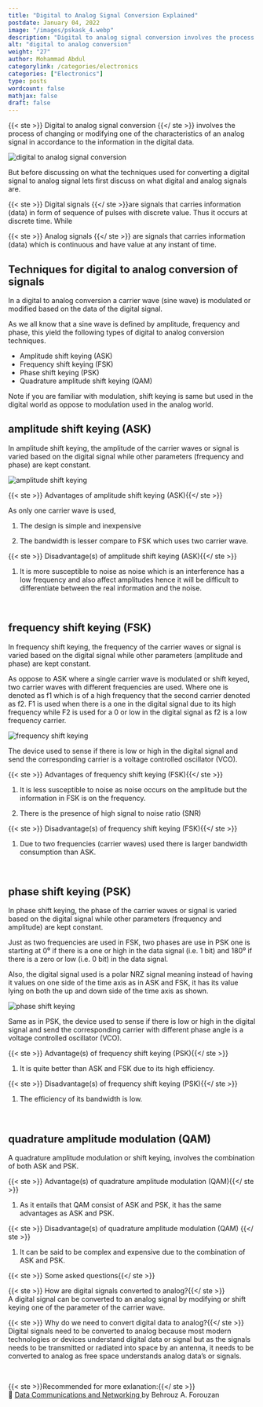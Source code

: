 ```yaml
---
title: "Digital to Analog Signal Conversion Explained"
postdate: January 04, 2022
image: "/images/pskask_4.webp"
description: "Digital to analog signal conversion involves the process of changing or modifying one of the characteristics of an analog signal in accordance to the information in the digital data."
alt: "digital to analog conversion"
weight: "27"
author: Mohammad Abdul
categorylink: /categories/electronics
categories: ["Electronics"]
type: posts
wordcount: false
mathjax: false
draft: false
---
```


{{< ste >}} Digital to analog signal conversion {{</ ste >}} involves the process of changing or modifying one of the characteristics of an analog signal in accordance to the information in the digital data.

<img loading="lazy" src="/images/pskask_4.webp" alt="digital to analog signal conversion">

But before discussing on what the techniques used for converting a digital signal to analog signal lets first discuss on what digital and analog signals are.

{{< ste >}} Digital signals {{</ ste >}}are signals that carries information (data) in form of sequence of pulses with discrete value. Thus it occurs at discrete time. While

{{< ste >}} Analog signals {{</ ste >}} are signals that carries information (data) which is continuous and have value at any instant of time.

## Techniques for digital to analog conversion of signals

In a digital to analog conversion a carrier wave (sine wave) is modulated or modified based on the data of the digital signal.

As we all know that a sine wave is defined by amplitude, frequency and phase, this yield the following types of digital to analog conversion techniques.

<ul class="ul-in-post">
<li>Amplitude shift keying (ASK)</li>
<li>Frequency shift keying (FSK)</li>
<li>Phase shift keying (PSK)</li>
<li>Quadrature amplitude shift keying (QAM)</li>
</ul>

Note if you are familiar with modulation, shift keying is same but used in the digital world as oppose to modulation used in the analog world.

## amplitude shift keying (ASK)

In amplitude shift keying, the amplitude of the carrier waves or signal is varied based on the digital signal while other parameters (frequency and phase) are kept constant.

<img loading="lazy" src="/images/pskask_1.webp" alt="amplitude shift keying">

{{< ste >}} Advantages of amplitude shift keying (ASK){{</ ste >}}
<br>

As only one carrier wave is used,

1. The design is simple and inexpensive

2. The bandwidth is lesser compare to FSK which uses two carrier wave.

{{< ste >}} Disadvantage(s) of amplitude shift keying (ASK){{</ ste >}}
<br>

1.  It is more susceptible to noise as noise which is an interference has a low frequency and also affect amplitudes hence it will be difficult to differentiate between the real information and the noise.

<br>

## frequency shift keying (FSK)

In frequency shift keying, the frequency of the carrier waves or signal is varied based on the digital signal while other parameters (amplitude and phase) are kept constant.

As oppose to ASK where a single carrier wave is modulated or shift keyed, two carrier waves with different frequencies are used. Where one is denoted as f1 which is of a high frequency that the second carrier denoted as f2.
F1 is used when there is a one in the digital signal due to its high frequency while F2 is used for a 0 or low in the digital signal as f2 is a low frequency carrier.

<img loading="lazy" src="/images/pskask_2.webp" alt="frequency shift keying">

The device used to sense if there is low or high in the digital signal and send the corresponding carrier is a voltage controlled oscillator (VCO).

{{< ste >}} Advantages of frequency shift keying (FSK){{</ ste >}}
<br>

1. It is less susceptible to noise as noise occurs on the amplitude but the information in FSK is on the frequency.

2. There is the presence of high signal to noise ratio (SNR)

{{< ste >}} Disadvantage(s) of frequency shift keying (FSK){{</ ste >}}
<br>

1. Due to two frequencies (carrier waves) used there is larger bandwidth consumption than ASK.

<br>

## phase shift keying (PSK)

In phase shift keying, the phase of the carrier waves or signal is varied based on the digital signal while other parameters (frequency and amplitude) are kept constant.

Just as two frequencies are used in FSK, two phases are use in PSK one is starting at 0⁰ if there is a one or high in the data signal (i.e. 1 bit) and 180⁰ if there is a zero or low (i.e. 0 bit) in the data signal.

Also, the digital signal used is a polar NRZ signal meaning instead of having it values on one side of the time axis as in ASK and FSK, it has its value lying on both the up and down side of the time axis as shown.

<img loading="lazy" src="/images/pskask_3.webp" alt="phase shift keying">

Same as in PSK, the device used to sense if there is low or high in the digital signal and send the corresponding carrier with different phase angle is a voltage controlled oscillator (VCO).

{{< ste >}} Advantage(s) of frequency shift keying (PSK){{</ ste >}}
<br>

1. It is quite better than ASK and FSK due to its high efficiency.

{{< ste >}} Disadvantage(s) of frequency shift keying (PSK){{</ ste >}}
<br>

1. The efficiency of its bandwidth is low.

<br>

## quadrature amplitude modulation (QAM)

A quadrature amplitude modulation or shift keying, involves the combination of both ASK and PSK.

{{< ste >}} Advantage(s) of quadrature amplitude modulation (QAM){{</ ste >}}
<br>

1. As it entails that QAM consist of ASK and PSK, it has the same advantages as ASK and PSK.

{{< ste >}} Disadvantage(s) of quadrature amplitude modulation (QAM) {{</ ste >}}
<br>

1. It can be said to be complex and expensive due to the combination of ASK and PSK.

{{< ste >}} Some asked questions{{</ ste >}}
<br>

{{< ste >}} How are digital signals converted to analog?{{</ ste >}}
<br>
A digital signal can be converted to an analog signal by modifying or shift keying one of the parameter of the carrier wave.

{{< ste >}} Why do we need to convert digital data to analog?{{</ ste >}}
<br>
Digital signals need to be converted to analog because most modern technologies or devices understand digital data or signal but as the signals needs to be transmitted or radiated into space by an antenna, it needs to be converted to analog as free space understands analog data’s or signals.

<br>

{{< ste >}}Recommended for more exlanation:{{</ ste >}}
<br>
:book: <a class="links-to-others" href="https://amzn.to/3zgwhJB" target="_blank">Data Communications
and Networking </a>by Behrouz A. Forouzan

<br>

